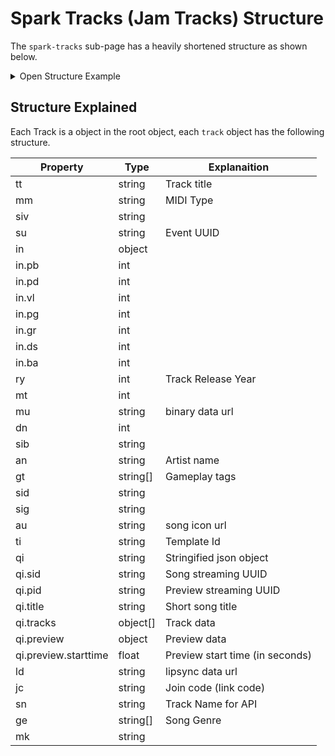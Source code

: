 # Spark Tracks (Jam Tracks) Structure

The `spark-tracks` sub-page has a heavily shortened structure as shown below.

<details>
  <summary>Open Structure Example</summary>

```json
{
  "_title": "spark-tracks",
  "_noIndex": false,
  "_activeDate": "2023-10-06T04:15:09.015Z",
  "lastModified": "2023-12-11T19:48:13.656Z",
  "_locale": "en-US",
  "_templateName": "blank",
  "butterbarnhoedown": {
    "_title": "butterbarnhoedown",
    "track": {
      "tt": "Butter Barn Hoedown",
      "mm": "Major",
      "ab": "Fortnite",
      "siv": "Vocals",
      "su": "6610181f-8c9f-46a4-82d1-b4a44bad9310",
      "in": {
        "pb": 2,
        "pd": 1,
        "vl": 4,
        "pg": 4,
        "_type": "SparkTrackIntensities",
        "gr": 4,
        "ds": 2,
        "ba": 1
      },
      "ry": 2021,
      "mt": 98,
      "_type": "SparkTrack",
      "mu": "https://cdn2.unrealengine.com/fkrvlnrmue22iamp-fa60196359dc.dat",
      "dn": 157,
      "sib": "Bass",
      "an": "Epic Games",
      "gt": ["Jam-LoopIsUnpitched-Beat"],
      "sid": "Drum",
      "sig": "Guitar",
      "au": "https://cdn2.unrealengine.com/8trfqm9nofp8xeoj-512x512-93503ff352b2.png",
      "ti": "SparksSong:sid_placeholder_02",
      "qi": "{\"sid\":\"bf582ade-70ac-4c56-be34-cb26f768c2c9\",\"pid\":\"049f79c3-8af5-4355-ba81-7d273850ad89\",\"title\":\"butterbarnhoedown\",\"tracks\":[{\"part\":\"ds\",\"channels\":[\"FL\",\"FR\"],\"vols\":[4,4]},{\"part\":\"bs\",\"channels\":[\"FL\",\"FR\"],\"vols\":[4,4]},{\"part\":\"gs\",\"channels\":[\"FL\",\"FR\"],\"vols\":[4,4]},{\"part\":\"vs\",\"channels\":[\"FL\",\"FR\"],\"vols\":[4,4]},{\"part\":\"fs\",\"channels\":[\"FL\",\"FR\"],\"vols\":[4,4]}],\"preview\":{\"starttime\":44.0816}}",
      "ld": "https://cdn2.unrealengine.com/butterbarnhoedown-dea9cb878493.lad",
      "jc": "2966-7543-4422",
      "sn": "butterbarnhoedown",
      "ge": ["Country"],
      "mk": "D"
    },
    "_noIndex": false,
    "_activeDate": "2023-10-09T18:12:20.689Z",
    "lastModified": "2023-12-05T22:07:18.035Z",
    "_locale": "en-US",
    "_templateName": "track"
  },
  "_suggestedPrefetch": []
}
```

</details>

## Structure Explained

Each Track is a object in the root object, each `track` object has the following structure.

| Property             | Type     | Explanaition                    |
| -------------------- | -------- | ------------------------------- |
| tt                   | string   | Track title                     |
| mm                   | string   | MIDI Type                       |
| siv                  | string   |                                 |
| su                   | string   | Event UUID                      |
| in                   | object   |                                 |
| in.pb                | int      |                                 |
| in.pd                | int      |                                 |
| in.vl                | int      |                                 |
| in.pg                | int      |                                 |
| in.gr                | int      |                                 |
| in.ds                | int      |                                 |
| in.ba                | int      |                                 |
| ry                   | int      | Track Release Year              |
| mt                   | int      |                                 |
| mu                   | string   | binary data url                 |
| dn                   | int      |                                 |
| sib                  | string   |                                 |
| an                   | string   | Artist name                     |
| gt                   | string[] | Gameplay tags                   |
| sid                  | string   |                                 |
| sig                  | string   |                                 |
| au                   | string   | song icon url                   |
| ti                   | string   | Template Id                     |
| qi                   | string   | Stringified json object         |
| qi.sid               | string   | Song streaming UUID             |
| qi.pid               | string   | Preview streaming UUID          |
| qi.title             | string   | Short song title                |
| qi.tracks            | object[] | Track data                      |
| qi.preview           | object   | Preview data                    |
| qi.preview.starttime | float    | Preview start time (in seconds) |
| ld                   | string   | lipsync data url                |
| jc                   | string   | Join code (link code)           |
| sn                   | string   | Track Name for API              |
| ge                   | string[] | Song Genre                      |
| mk                   | string   |                                 |
